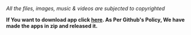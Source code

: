 *All the files, images, music & videos are subjected to copyrighted*

**If You want to download app click [here](https://github.com/devhubyt/devhubyt.github.io/archive/1.1.zip). As Per Github's Policy, We have made the apps in zip and released it.**
